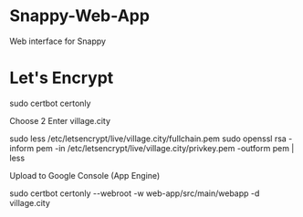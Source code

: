 # Snappy-Web-App
Web interface for Snappy


# Let's Encrypt

sudo certbot certonly

Choose 2
Enter village.city

sudo less /etc/letsencrypt/live/village.city/fullchain.pem
sudo openssl rsa -inform pem -in /etc/letsencrypt/live/village.city/privkey.pem -outform pem | less

Upload to Google Console (App Engine)





sudo certbot certonly --webroot -w web-app/src/main/webapp -d village.city

